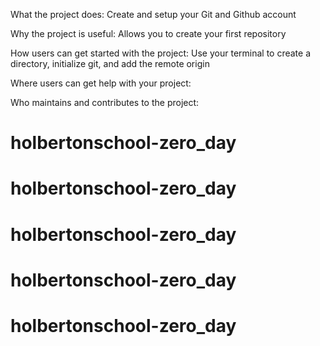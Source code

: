 
What the project does: Create and setup your Git and Github account
 
Why the project is useful: Allows you to create your first repository
 
How users can get started with the project: Use your terminal to create a directory, initialize
git, and add the remote origin
 
Where users can get help with your project: 

Who maintains and contributes to the project: 




# holbertonschool-zero_day
# holbertonschool-zero_day
# holbertonschool-zero_day
# holbertonschool-zero_day
# holbertonschool-zero_day
